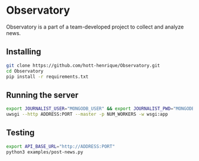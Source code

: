 # Observatory
Observatory is a part of a team-developed project to collect and analyze news.

## Installing
```bash
git clone https://github.com/hott-henrique/Observatory.git
cd Observatory
pip install -r requirements.txt
```

## Running the server
```bash
export JOURNALIST_USER="MONGODB_USER" && export JOURNALIST_PWD="MONGODB_USER_PASSWORD"
uwsgi --http ADDRESS:PORT --master -p NUM_WORKERS -w wsgi:app
```

## Testing
```bash
export API_BASE_URL="http://ADDRESS:PORT"
python3 examples/post-news.py
```
